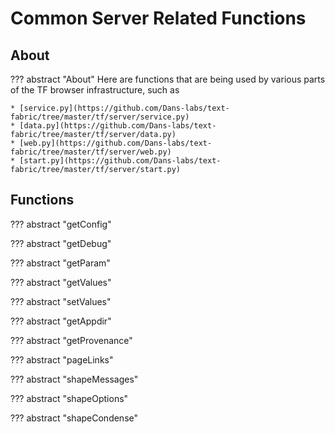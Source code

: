 # Common Server Related Functions

## About

??? abstract "About"
    Here are functions that are being used by various parts of the
    TF browser infrastructure, such as 

    * [service.py](https://github.com/Dans-labs/text-fabric/tree/master/tf/server/service.py)
    * [data.py](https://github.com/Dans-labs/text-fabric/tree/master/tf/server/data.py)
    * [web.py](https://github.com/Dans-labs/text-fabric/tree/master/tf/server/web.py)
    * [start.py](https://github.com/Dans-labs/text-fabric/tree/master/tf/server/start.py)

## Functions

??? abstract "getConfig"

??? abstract "getDebug"

??? abstract "getParam"

??? abstract "getValues"

??? abstract "setValues"

??? abstract "getAppdir"

??? abstract "getProvenance"

??? abstract "pageLinks"

??? abstract "shapeMessages"

??? abstract "shapeOptions"

??? abstract "shapeCondense"

